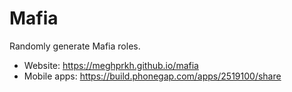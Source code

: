 Mafia
=====

Randomly generate Mafia roles.

- Website: https://meghprkh.github.io/mafia
- Mobile apps: https://build.phonegap.com/apps/2519100/share

